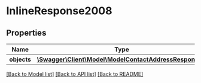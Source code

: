 # InlineResponse2008

## Properties
Name | Type | Description | Notes
------------ | ------------- | ------------- | -------------
**objects** | [**\Swagger\Client\Model\ModelContactAddressResponse[]**](ModelContactAddressResponse.md) |  | [optional] 

[[Back to Model list]](../../README.md#documentation-for-models) [[Back to API list]](../../README.md#documentation-for-api-endpoints) [[Back to README]](../../README.md)

